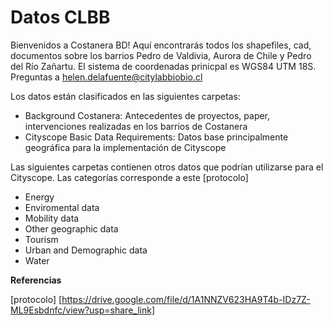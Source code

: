 # Datos CLBB
Bienvenidos a Costanera BD!
Aquí encontrarás todos los shapefiles, cad, documentos sobre los barrios Pedro de Valdivia, Aurora de Chile y Pedro del Río Zañartu. El sistema de coordenadas prinicpal es WGS84 UTM 18S.
Preguntas a helen.delafuente@citylabbiobio.cl

Los datos están clasificados en las siguientes carpetas:

- Background Costanera: Antecedentes de proyectos, paper, intervenciones realizadas en los barrios de Costanera
- Cityscope Basic Data Requirements: Datos base principalmente geográfica para la implementación de Cityscope

Las siguientes carpetas contienen otros datos que podrían utilizarse para el Cityscope. Las categorías corresponde a este [protocolo] 

- Energy
- Enviromental data
- Mobility data
- Other geographic data
- Tourism
- Urban and Demographic data
- Water







**Referencias**


[protocolo] [https://drive.google.com/file/d/1A1NNZV623HA9T4b-IDz7Z-ML9Esbdnfc/view?usp=share_link]
